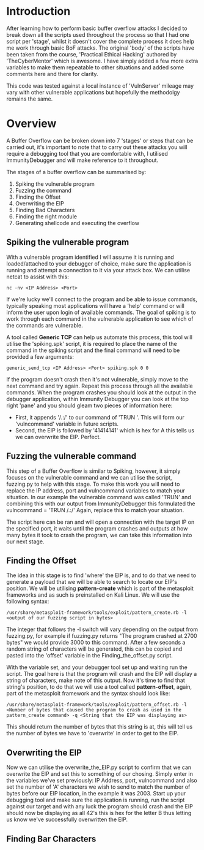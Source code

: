 # Introduction

After learning how to perform basic buffer overflow attacks I decided to break down all the scripts used throughout the process so that I had one script per 'stage', whilst it doesn't cover the complete process it does help me work through basic BoF attacks. The original 'body' of the scripts have been taken from the course, 'Practical Ethical Hacking' authored by 'TheCyberMentor' which is awesome. I have simply added a few more extra variables to make them repeatable to other situations and added some comments here and there for clarity.

This code was tested against a local instance of 'VulnServer' mileage may vary with other vulnerable applications but hopefully the methodolgy remains the same.

#  Overview

A Buffer Overflow can be broken down into 7 'stages' or steps that can be carried out, it's important to note that to carry out these attacks you will require a debugging tool that you are comfortable with, I utilised ImmunityDebugger and will make reference to it throughout. 

The stages of a buffer overflow can be summarised by:

1. Spiking the vulnerable program
2. Fuzzing the command
3. Finding the Offset
4. Overwriting the EIP
5. Finding Bad Characters
6. Finding the right module
7. Generating shellcode and executing the overflow

## Spiking the vulnerable program

With a vulnerable program identified I will assume it is running and loaded/attached to your debugger of choice, make sure the application is running and attempt a connection to it via your attack box. We can utilise netcat to assist with this:

    nc -nv <IP Address> <Port>

If we're lucky we'll connect to the program and be able to issue commands, typically speaking most applications will have a 'help' command or will inform the user upon login of available commands. The goal of spiking is to work through each command in the vulnerable application to see which of the commands are vulnerable. 

A tool called **Generic TCP** can help us automate this process, this tool will utilise the 'spiking.spk' script, it is required to place the name of the command in the spiking script and the final command will need to be provided a few arguments:
    
    generic_send_tcp <IP Address> <Port> spiking.spk 0 0 

If the program doesn't crash then it's not vulnerable, simply move to the next command and try again. Repeat this process through all the available commands. When the program crashes you should look at the output in the debugger application, within Immunity Debugger you can look at the top right 'pane' and you should gleam two pieces of information here:
- First, it appends '/.:/' to our command of 'TRUN '. This will form our 'vulncommand' variable in future scripts.
- Second, the EIP is followed by '41414141' which is hex for A this tells us we can overwrite the EIP. Perfect.

## Fuzzing the vulnerable command

This step of a Buffer Overflow is similar to Spiking, however, it simply focuses on the vulnerable command and we can utilise the script, fuzzing.py to help with this stage. To make this work you will need to replace the IP address, port and vulncommand variables to match your situation. In our example the vulnerable command was called 'TRUN' and combining this with our output from ImmunityDebugger this formulated the vulncommand = 'TRUN /.:/' Again, replace this to match your situation.

The script here can be ran and will open a connection with the target IP on the specified port, it waits until the program crashes and outputs at how many bytes it took to crash the program, we can take this information into our next stage.

## Finding the Offset

The idea in this stage is to find 'where' the EIP is, and to do that we need to generate a payload that we will be able to search to locate our EIP's position. We will be utilising **pattern-create** which is part of the metasploit frameworks and as such is preinstalled on Kali Linux. We will use the following syntax:

    /usr/share/metasploit-framework/tools/exploit/pattern_create.rb -l <output of our fuzzing script in bytes>

The integer that follows the -l switch will vary depending on the output from fuzzing.py, for example if fuzzing.py returns "The program crashed at 2700 bytes" we would provide 3000 to this command. After a few seconds a random string of characters will be generated, this can be copied and pasted into the 'offset' variable in the Finding_the_offset.py script.

With the variable set, and your debugger tool set up and waiting run the script. The goal here is that the program will crash and the EIP will display a string of characters, make note of this output. Now it's time to find that string's position, to do that we will use a tool called **pattern-offset**, again, part of the metasploit framework and the syntax should look like:

    /usr/share/metasploit-framework/tools/exploit/pattern_offset.rb -l <Number of bytes that caused the program to crash as used in the pattern_create command> -q <String that the EIP was displaying as>

This should return the number of bytes that this string is at, this will tell us the number of bytes we have to 'overwrite' in order to get to the EIP.

## Overwriting the EIP

Now we can utilise the overwrite_the_EIP.py script to confirm that we can overwrite the EIP and set this to something of our chosing. Simply enter in the variables we've set previously: IP Address, port, vulncommand and also set the number of 'A' characters we wish to send to match the number of bytes before our EIP location, in the example it was 2003. Start up your debugging tool and make sure the application is running, run the script against our target and with any luck the program should crash and the EIP should now be displaying as all 42's this is hex for the letter B thus letting us know we've successfully overwritten the EIP.

## Finding Bar Characters
